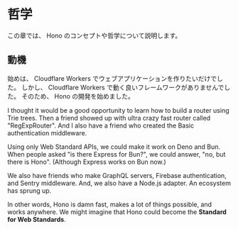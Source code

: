# 哲学

この章では、 Hono のコンセプトや哲学について説明します。

## 動機

始めは、 Cloudflare Workers でウェブアプリケーションを作りたいだけでした。
しかし、 Cloudflare Workers で動く良いフレームワークがありませんでした。
そのため、 Hono の開発を始めました。

I thought it would be a good opportunity to learn how to build a router using Trie trees.
Then a friend showed up with ultra crazy fast router called "RegExpRouter".
And I also have a friend who created the Basic authentication middleware.

Using only Web Standard APIs, we could make it work on Deno and Bun. When people asked "is there Express for Bun?", we could answer, "no, but there is Hono".
(Although Express works on Bun now.)

We also have friends who make GraphQL servers, Firebase authentication, and Sentry middleware.
And, we also have a Node.js adapter.
An ecosystem has sprung up.

In other words, Hono is damn fast, makes a lot of things possible, and works anywhere.
We might imagine that Hono could become the **Standard for Web Standards**.
